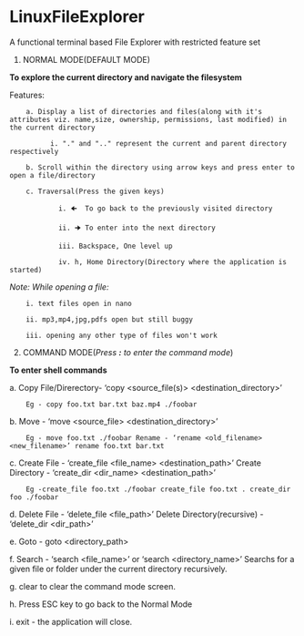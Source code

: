 # LinuxFileExplorer

A functional terminal based File Explorer with restricted feature set

1. NORMAL MODE(DEFAULT MODE)

**To explore the current directory and navigate the filesystem**

Features:
        
        a. Display a list of directories and files(along with it's attributes viz. name,size, ownership, permissions, last modified) in the current directory
              
              i. "." and ".." represent the current and parent directory respectively
        
        b. Scroll within the directory using arrow keys and press enter to open a file/directory
        
        c. Traversal(Press the given keys)
                
                i. 🠈  To go back to the previously visited directory
                
                ii. 🠊 To enter into the next directory
                
                iii. Backspace, One level up
                
                iv. h, Home Directory(Directory where the application is started)

*Note: While opening a file:*
        
        i. text files open in nano
        
        ii. mp3,mp4,jpg,pdfs open but still buggy
        
        iii. opening any other type of files won't work

2. COMMAND MODE(*Press **:** to enter the command mode*)

**To enter shell commands**

a. Copy File/Direrectory- ‘copy <source_file(s)> <destination_directory>’

        Eg - copy foo.txt bar.txt baz.mp4 ./foobar 

b. Move - ‘move <source_file> <destination_directory>’ 

        Eg - move foo.txt ./foobar Rename - ‘rename <old_filename> <new_filename>’ rename foo.txt bar.txt

c. Create File - ‘create_file <file_name> <destination_path>’ Create Directory - ‘create_dir <dir_name> <destination_path>’

        Eg -create_file foo.txt ./foobar create_file foo.txt . create_dir foo ./foobar

d. Delete File - ‘delete_file <file_path>’ Delete Directory(recursive) - ‘delete_dir <dir_path>’

e. Goto - goto <directory_path>

f. Search - ‘search <file_name>’ or ‘search <directory_name>’
        Searchs for a given file or folder under the current directory recursively.

g. clear to clear the command mode screen.

h. Press ESC key to go back to the Normal Mode

i. exit - the application will close.
